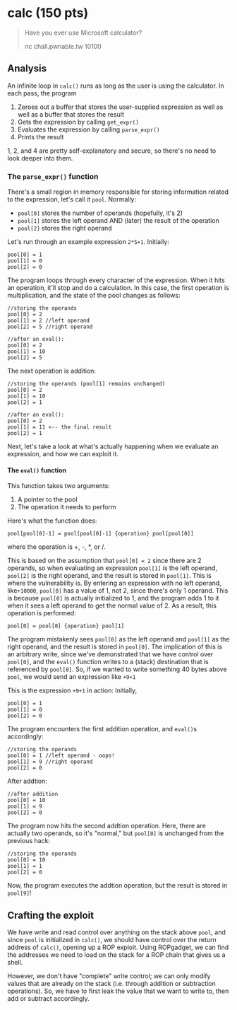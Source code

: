 # calc (150 pts)
> Have you ever use Microsoft calculator?
>
> nc chall.pwnable.tw 10100

## Analysis
An infinite loop in ```calc()``` runs as long as the user is using the calculator. In each pass, the program 
1. Zeroes out a buffer that stores the user-supplied expression as well as well as a buffer that stores the result
2. Gets the expression by calling ```get_expr()```
3. Evaluates the expression by calling ```parse_expr()```
4. Prints the result

1, 2, and 4 are pretty self-explanatory and secure, so there's no need to look deeper into them. 

### The ```parse_expr()``` function
There's a small region in memory responsible for storing information related to the expression, let's call it ```pool```. Normally:
- ```pool[0]``` stores the number of operands (hopefully, it's 2)
- ```pool[1]``` stores the left operand AND (later) the result of the operation
- ```pool[2]``` stores the right operand

Let's run through an example expression ```2*5+1```.
Initially: 
```
pool[0] = 1
pool[1] = 0
pool[2] = 0
```
The program loops through every character of the expression. When it hits an operation, it'll stop and do a calculation. In this case, the first operation is multiplication, and the state of the pool changes as follows: 
```
//storing the operands
pool[0] = 2
pool[1] = 2 //left operand
pool[2] = 5 //right operand
```
```
//after an eval():
pool[0] = 2
pool[1] = 10
pool[2] = 5
```
The next operation is addition:
```
//storing the operands (pool[1] remains unchanged)
pool[0] = 2
pool[1] = 10
pool[2] = 1
```
```
//after an eval():
pool[0] = 2
pool[1] = 11 <-- the final result
pool[2] = 1
```
Next, let's take a look at what's actually happening when we evaluate an expression, and how we can exploit it. 
#### The ```eval()``` function

This function takes two arguments:
1. A pointer to the pool 
2. The operation it needs to perform

Here's what the function does: 

```pool[pool[0]-1] = pool[pool[0]-1] {operation} pool[pool[0]]```

where the operation is +, -, \*, or /.

This is based on the assumption that ```pool[0] = 2``` since there are 2 operands, so when evaluating an expression ```pool[1]``` is the left operand, ```pool[2]``` is the right operand, and the result is stored in ```pool[1]```. This is where the vulnerability is. By entering an expression with no left operand, like```+10000```, ```pool[0]``` has a value of 1, not 2, since there's only 1 operand. This is because ```pool[0]``` is actually initialized to 1, and the program adds 1 to it when it sees a left operand to get the normal value of 2. As a result, this operation is performed:

```pool[0] = pool[0] {operation} pool[1]```

The program mistakenly sees ```pool[0]``` as the left operand and ```pool[1]``` as the right operand, and the result is stored in ```pool[0]```. The implication of this is an arbitrary write, since we've demonstrated that we have control over ```pool[0]```, and the ```eval()``` function writes to a (stack) destination that is referenced by ```pool[0]```. So, if we wanted to write something 40 bytes above ```pool```, we would send an expression like ```+9+1```

This is the expression ```+9+1``` in action: 
Initially,
```
pool[0] = 1 
pool[1] = 0 
pool[2] = 0
```
The program encounters the first addition operation, and ```eval()```s accordingly:
```
//storing the operands
pool[0] = 1 //left operand - oops!
pool[1] = 9 //right operand
pool[2] = 0
```
After addtion: 
```
//after addition
pool[0] = 10
pool[1] = 9 
pool[2] = 0
```
The program now hits the second addtion operation. Here, there are actually two operands, so it's "normal," but ```pool[0]``` is unchanged from the previous hack:
```
//storing the operands
pool[0] = 10 
pool[1] = 1 
pool[2] = 0
```
Now, the program executes the addtion operation, but the result is stored in ```pool[9]```! 
## Crafting the exploit
We have write and read control over anything on the stack above ```pool```, and since ```pool``` is initialized in ```calc()```, we should have control over the return address of ```calc()```, opening up a ROP exploit. Using ROPgadget, we can find the addresses we need to load on the stack for a ROP chain that gives us a shell. 

However, we don't have "complete" write control; we can only modify values that are already on the stack (i.e. through addition or subtraction operations). So, we have to first leak the value that we want to write to, then add or subtract accordingly. 


